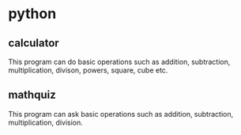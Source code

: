 # python

## calculator
This program can do basic operations such as addition, subtraction, multiplication, divison, powers, square, cube etc.
## mathquiz
This program can ask basic operations such as addition, subtraction, multiplication, division.